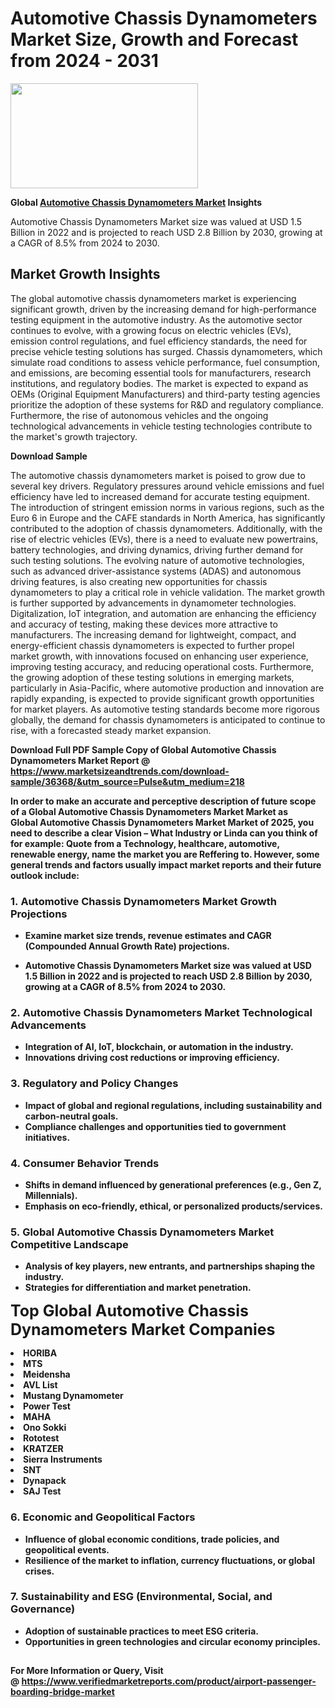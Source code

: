 <H1>Automotive Chassis Dynamometers Market Size, Growth and Forecast from 2024 - 2031</H1><img class="aligncenter size-medium wp-image-584254" src="https://thirdeyenews.in/wp-content/uploads/2024/09/Global-Market-Research-300x168.jpeg" alt="" width="300" height="168" /><p><strong>Global&nbsp;<a href="https://www.marketsizeandtrends.com/download-sample/36368/&amp;utm_source=Pulse&amp;utm_medium=218">Automotive Chassis Dynamometers Market</a> Insights</strong></p><p>Automotive Chassis Dynamometers Market size was valued at USD 1.5 Billion in 2022 and is projected to reach USD 2.8 Billion by 2030, growing at a CAGR of 8.5% from 2024 to 2030.</p><p><h2>Market Growth Insights</h2> <p>The global automotive chassis dynamometers market is experiencing significant growth, driven by the increasing demand for high-performance testing equipment in the automotive industry. As the automotive sector continues to evolve, with a growing focus on electric vehicles (EVs), emission control regulations, and fuel efficiency standards, the need for precise vehicle testing solutions has surged. Chassis dynamometers, which simulate road conditions to assess vehicle performance, fuel consumption, and emissions, are becoming essential tools for manufacturers, research institutions, and regulatory bodies. The market is expected to expand as OEMs (Original Equipment Manufacturers) and third-party testing agencies prioritize the adoption of these systems for R&D and regulatory compliance. Furthermore, the rise of autonomous vehicles and the ongoing technological advancements in vehicle testing technologies contribute to the market's growth trajectory.</p> <p><strong>Download Sample</strong></p> <p>The automotive chassis dynamometers market is poised to grow due to several key drivers. Regulatory pressures around vehicle emissions and fuel efficiency have led to increased demand for accurate testing equipment. The introduction of stringent emission norms in various regions, such as the Euro 6 in Europe and the CAFE standards in North America, has significantly contributed to the adoption of chassis dynamometers. Additionally, with the rise of electric vehicles (EVs), there is a need to evaluate new powertrains, battery technologies, and driving dynamics, driving further demand for such testing solutions. The evolving nature of automotive technologies, such as advanced driver-assistance systems (ADAS) and autonomous driving features, is also creating new opportunities for chassis dynamometers to play a critical role in vehicle validation. The market growth is further supported by advancements in dynamometer technologies. Digitalization, IoT integration, and automation are enhancing the efficiency and accuracy of testing, making these devices more attractive to manufacturers. The increasing demand for lightweight, compact, and energy-efficient chassis dynamometers is expected to further propel market growth, with innovations focused on enhancing user experience, improving testing accuracy, and reducing operational costs. Furthermore, the growing adoption of these testing solutions in emerging markets, particularly in Asia-Pacific, where automotive production and innovation are rapidly expanding, is expected to provide significant growth opportunities for market players. As automotive testing standards become more rigorous globally, the demand for chassis dynamometers is anticipated to continue to rise, with a forecasted steady market expansion. <p><strong></p><p><span class=""><strong>Download Full PDF Sample Copy of Global Automotive Chassis Dynamometers Market Report</strong> @ <a href="https://www.marketsizeandtrends.com/download-sample/36368/&amp;utm_source=Pulse&amp;utm_medium=218" target="_blank">https://www.marketsizeandtrends.com/download-sample/36368/&amp;utm_source=Pulse&amp;utm_medium=218</a></span></p><p>In order to make an accurate and perceptive description of future scope of a Global&nbsp;Automotive Chassis Dynamometers Market Market as Global&nbsp;Automotive Chassis Dynamometers Market Market of 2025, you need to describe a clear Vision &ndash; What Industry or Linda can you think of for example: Quote from a Technology, healthcare, automotive, renewable energy, name the market you are Reffering to. However, some general trends and factors usually impact market reports and their future outlook include:</p><h3>1.&nbsp;<strong>Automotive Chassis Dynamometers Market Growth Projections</strong></h3><ul><li>Examine market size trends, revenue estimates and CAGR (Compounded Annual Growth Rate) projections.</li><li><p>Automotive Chassis Dynamometers Market size was valued at USD 1.5 Billion in 2022 and is projected to reach USD 2.8 Billion by 2030, growing at a CAGR of 8.5% from 2024 to 2030.</p></li></ul><h3>2.&nbsp;<strong>Automotive Chassis Dynamometers Market Technological Advancements</strong></h3><ul><li>Integration of AI, IoT, blockchain, or automation in the industry.</li><li>Innovations driving cost reductions or improving efficiency.</li></ul><h3>3.&nbsp;<strong>Regulatory and Policy Changes</strong></h3><ul><li>Impact of global and regional regulations, including sustainability and carbon-neutral goals.</li><li>Compliance challenges and opportunities tied to government initiatives.</li></ul><h3>4.&nbsp;<strong>Consumer Behavior Trends</strong></h3><ul><li>Shifts in demand influenced by generational preferences (e.g., Gen Z, Millennials).</li><li>Emphasis on eco-friendly, ethical, or personalized products/services.</li></ul><h3>5.&nbsp;<strong>Global Automotive Chassis Dynamometers Market Competitive Landscape</strong></h3><ul><li>Analysis of key players, new entrants, and partnerships shaping the industry.</li><li>Strategies for differentiation and market penetration.</li></ul><p data-pm-slice="1 1 []"><span style="color: inherit; font-family: inherit; font-size: 25px;">Top Global Automotive Chassis Dynamometers Market Companies</span></p><div class="" data-test-id=""><p><li>HORIBA</li><li> MTS</li><li> Meidensha</li><li> AVL List</li><li> Mustang Dynamometer</li><li> Power Test</li><li> MAHA</li><li> Ono Sokki</li><li> Rototest</li><li> KRATZER</li><li> Sierra Instruments</li><li> SNT</li><li> Dynapack</li><li> SAJ Test</li></p></div><h3>6.&nbsp;<strong>Economic and Geopolitical Factors</strong></h3><ul><li>Influence of global economic conditions, trade policies, and geopolitical events.</li><li>Resilience of the market to inflation, currency fluctuations, or global crises.</li></ul><h3>7.&nbsp;<strong>Sustainability and ESG (Environmental, Social, and Governance)</strong></h3><ul><li>Adoption of sustainable practices to meet ESG criteria.</li><li>Opportunities in green technologies and circular economy principles.</li></ul><h2><strong style="font-size: 14px;">For More Information or Query, Visit @&nbsp;</strong><a style="background-color: #ffffff; font-size: 14px;" href="https://www.marketsizeandtrends.com/report/automotive-chassis-dynamometers-market/" target="_blank">https://www.verifiedmarketreports.com/product/airport-passenger-boarding-bridge-market</a></h2>
